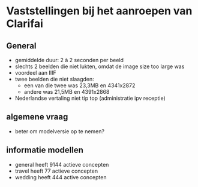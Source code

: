 # Vaststellingen bij het aanroepen van Clarifai

## General

- gemiddelde duur: 2 à 2 seconden per beeld
- slechts 2 beelden die niet lukten, omdat de image size too large was
- voordeel aan IIIF
- twee beelden die niet slaagden:
  - een van die twee was 23,3MB en 4341x2872
  - andere was 21,5MB en 4391x2868
- Nederlandse vertaling niet tip top (administratie ipv receptie)

## algemene vraag

- beter om modelversie op te nemen?

## informatie modellen

- general heeft 9144 actieve concepten
- travel heeft 77 actieve concepten
- wedding heeft 444 active concepten
